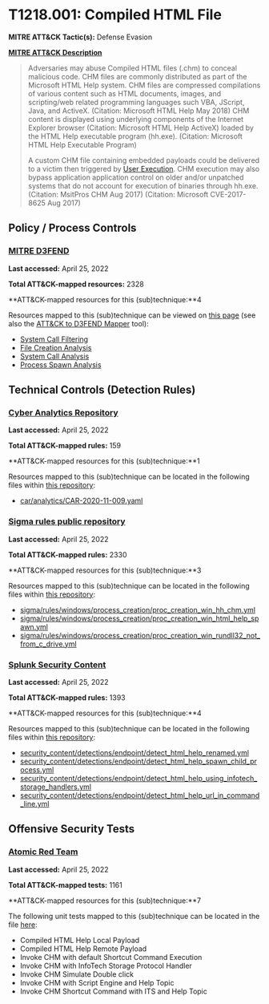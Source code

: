 # T1218.001: Compiled HTML File
**MITRE ATT&CK Tactic(s):** Defense Evasion

**[MITRE ATT&CK Description](https://attack.mitre.org/techniques/T1218/001)**
<blockquote>Adversaries may abuse Compiled HTML files (.chm) to conceal malicious code. CHM files are commonly distributed as part of the Microsoft HTML Help system. CHM files are compressed compilations of various content such as HTML documents, images, and scripting/web related programming languages such VBA, JScript, Java, and ActiveX. (Citation: Microsoft HTML Help May 2018) CHM content is displayed using underlying components of the Internet Explorer browser (Citation: Microsoft HTML Help ActiveX) loaded by the HTML Help executable program (hh.exe). (Citation: Microsoft HTML Help Executable Program)

A custom CHM file containing embedded payloads could be delivered to a victim then triggered by [User Execution](https://attack.mitre.org/techniques/T1204). CHM execution may also bypass application application control on older and/or unpatched systems that do not account for execution of binaries through hh.exe. (Citation: MsitPros CHM Aug 2017) (Citation: Microsoft CVE-2017-8625 Aug 2017)</blockquote>
## Policy / Process Controls
### [MITRE D3FEND](https://d3fend.mitre.org/)
**Last accessed:** April 25, 2022

**Total ATT&CK-mapped resources:** 2328

**ATT&CK-mapped resources for this (sub)technique:**4

Resources mapped to this (sub)technique can be viewed on [this page](https://d3fend.mitre.org/) (see also the [ATT&CK to D3FEND Mapper](https://d3fend.mitre.org/tools/attack-mapper) tool):

* [System Call Filtering](https://d3fend.mitre.org/techniques/d3f:SystemCallFiltering)
* [File Creation Analysis](https://d3fend.mitre.org/techniques/d3f:FileCreationAnalysis)
* [System Call Analysis](https://d3fend.mitre.org/techniques/d3f:SystemCallAnalysis)
* [Process Spawn Analysis](https://d3fend.mitre.org/techniques/d3f:ProcessSpawnAnalysis)

## Technical Controls (Detection Rules)
### [Cyber Analytics Repository](https://car.mitre.org)
**Last accessed:** April 25, 2022

**Total ATT&CK-mapped rules:** 159

**ATT&CK-mapped resources for this (sub)technique:**1

Resources mapped to this (sub)technique can be located in the following files within [this repository](https://github.com/mitre-attack/car/blob/master/analytics):

* [car/analytics/CAR-2020-11-009.yaml](https://github.com/mitre-attack/car/blob/master/analytics/CAR-2020-11-009.yaml)

### [Sigma rules public repository](https://github.com/SigmaHQ/sigma)
**Last accessed:** April 25, 2022

**Total ATT&CK-mapped rules:** 2330

**ATT&CK-mapped resources for this (sub)technique:**3

Resources mapped to this (sub)technique can be located in the following files within [this repository](https://github.com/SigmaHQ/sigma/tree/master/rules):

* [sigma/rules/windows/process_creation/proc_creation_win_hh_chm.yml](https://github.com/SigmaHQ/sigma/blob/master/rules/windows/process_creation/proc_creation_win_hh_chm.yml)
* [sigma/rules/windows/process_creation/proc_creation_win_html_help_spawn.yml](https://github.com/SigmaHQ/sigma/blob/master/rules/windows/process_creation/proc_creation_win_html_help_spawn.yml)
* [sigma/rules/windows/process_creation/proc_creation_win_rundll32_not_from_c_drive.yml](https://github.com/SigmaHQ/sigma/blob/master/rules/windows/process_creation/proc_creation_win_rundll32_not_from_c_drive.yml)

### [Splunk Security Content](https://github.com/splunk/security_content)
**Last accessed:** April 25, 2022

**Total ATT&CK-mapped rules:** 1393

**ATT&CK-mapped resources for this (sub)technique:**4

Resources mapped to this (sub)technique can be located in the following files within [this repository](https://github.com/splunk/security_content/tree/develop/detections):

* [security_content/detections/endpoint/detect_html_help_renamed.yml](https://github.com/splunk/security_content/blob/develop/detections/endpoint/detect_html_help_renamed.yml)
* [security_content/detections/endpoint/detect_html_help_spawn_child_process.yml](https://github.com/splunk/security_content/blob/develop/detections/endpoint/detect_html_help_spawn_child_process.yml)
* [security_content/detections/endpoint/detect_html_help_using_infotech_storage_handlers.yml](https://github.com/splunk/security_content/blob/develop/detections/endpoint/detect_html_help_using_infotech_storage_handlers.yml)
* [security_content/detections/endpoint/detect_html_help_url_in_command_line.yml](https://github.com/splunk/security_content/blob/develop/detections/endpoint/detect_html_help_url_in_command_line.yml)


## Offensive Security Tests
### [Atomic Red Team](https://github.com/redcanaryco/atomic-red-team)
**Last accessed:** April 25, 2022

**Total ATT&CK-mapped tests:** 1161

**ATT&CK-mapped resources for this (sub)technique:**7

The following unit tests mapped to this (sub)technique can be located in the file [here](https://github.com/redcanaryco/atomic-red-team/tree/master/atomics/T1218.001/T1218.001.yaml):

* Compiled HTML Help Local Payload
* Compiled HTML Help Remote Payload
* Invoke CHM with default Shortcut Command Execution
* Invoke CHM with InfoTech Storage Protocol Handler
* Invoke CHM Simulate Double click
* Invoke CHM with Script Engine and Help Topic
* Invoke CHM Shortcut Command with ITS and Help Topic

